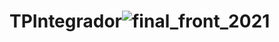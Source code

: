 # TPIntegrador![final_front_2021](https://user-images.githubusercontent.com/115672689/236637921-cce8c220-8e9e-4d06-9734-feb1dd69ec6a.jpg)
